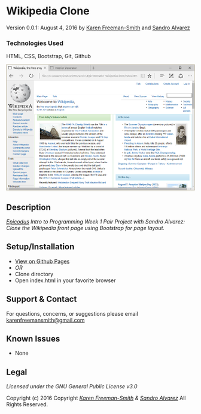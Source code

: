 # Wikipedia Clone
Version 0.0.1: August 4, 2016
by [Karen Freeman-Smith](https://karenfreemansmith.github.io) and [Sandro Alvarez](https://github.com/SandroMateo)

### Technologies Used
HTML, CSS, Bootstrap, Git, Github

![screenshot of project running](screenshot.png)

## Description
*[Epicodus](http://epicodus.com) Intro to Programming Week 1 Pair Project with Sandro Alvarez: Clone the Wikipedia front page using Bootstrap for page layout.*

## Setup/Installation
* [View on Github Pages](https://karenfreemansmith.github.io/Epic-IntroWk1-WikipediaClone)
* _OR_
* Clone directory
* Open index.html in your favorite browser

## Support & Contact
For questions, concerns, or suggestions please email karenfreemansmith@gmail.com

## Known Issues
* None

## Legal
*Licensed under the GNU General Public License v3.0*

Copyright (c) 2016 Copyright _[Karen Freeman-Smith](https://karenfreemansmith.github.io) & [Sandro Alvarez](https://github.com/SandroMateo)_ All Rights Reserved.
